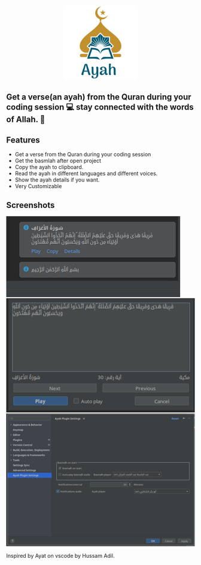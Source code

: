 <!-- Plugin description -->
<p align="center">
    <img width="200" src="./assets/icon.svg"  alt="ayah icon"/>
</p>

## Get a verse(an ayah) from the Quran during your coding session 💻 stay connected with the words of Allah. 🤍

## Features
- Get a verse from the Quran during your coding session 
- Get the basmlah after open project
- Copy the ayah to clipboard.
- Read the ayah in different languages and different voices.
- Show the ayah details if you want.
- Very Customizable
<!-- Plugin description end -->

## Screenshots
![notification](./screenshots/notification_1.0.0.png)
![ayah details](./screenshots/ayah-details_1.0.0.png)
![settings](./screenshots/settings_1.0.0.png)

<p>Inspired by Ayat on vscode by Hussam Adil.</p>
